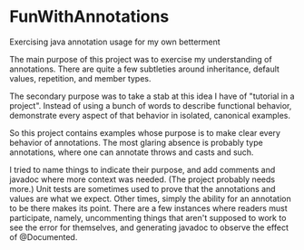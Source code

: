 # FunWithAnnotations
Exercising java annotation usage for my own betterment

The main purpose of this project was to exercise my understanding of annotations.  There are quite a few subtleties around
inheritance, default values, repetition, and member types.

The secondary purpose was to take a stab at this idea I have of "tutorial in a project".  Instead of using a bunch of words to describe functional behavior, demonstrate every aspect of that behavior in isolated, canonical examples.

So this project contains examples whose purpose is to make clear every behavior of annotations.  The most glaring absence is probably type annotations, where one can annotate throws and casts and such.

I tried to name things to indicate their purpose, and add comments and javadoc where more context was needed.  (The project probably needs more.)  Unit tests are sometimes used to prove that the annotations and values are what we expect.  Other times, simply the ability for an annotation to be there makes its point.  There are a few instances where readers must participate, namely, uncommenting things that aren't supposed to work to see the error for themselves, and generating javadoc to observe the effect of @Documented.

